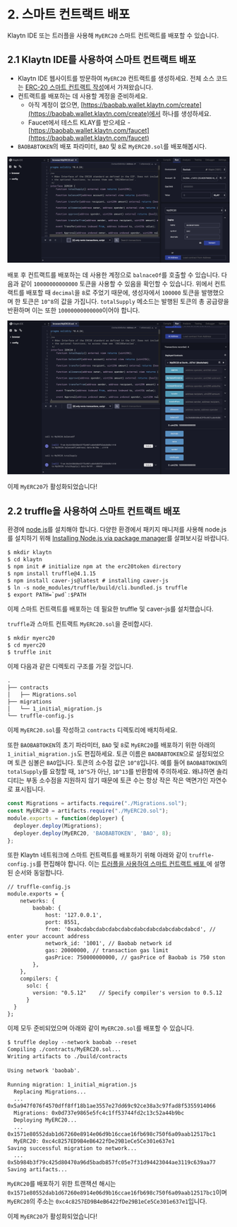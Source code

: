 # 2. 스마트 컨트랙트 배포 <a id="2-deploying-smart-contract"></a>

Klaytn IDE 또는 트러플을 사용해 `MyERC20` 스마트 컨트랙트를 배포할 수 있습니다.

## 2.1 Klaytn IDE를 사용하여 스마트 컨트랙트 배포 <a id="2-1-deploying-smart-contract-using-klaytn-ide"></a>

* Klaytn IDE 웹사이트를 방문하여 `MyERC20` 컨트랙트를 생성하세요. 전체 소스 코드는 [ERC-20 스마트 컨트랙트 작성](1-erc20.md)에서 가져왔습니다.
* 컨트랙트를 배포하는 데 사용할 계정을 준비하세요.
  * 아직 계정이 없으면, [https://baobab.wallet.klaytn.com/create](https://baobab.wallet.klaytn.com/create)에서 하나를 생성하세요.
  * Faucet에서 테스트 KLAY를 받으세요 - [https://baobab.wallet.klaytn.com/faucet](https://baobab.wallet.klaytn.com/faucet)
* `BAOBABTOKEN`의 배포 파라미터, `BAO` 및 `8`로 `MyERC20.sol`를 배포해봅시다.

![ERC20-1-배포](./images/erc20-1-deploy.png)

배포 후 컨트랙트를 배포하는 데 사용한 계정으로 `balnaceOf`를 호출할 수 있습니다. 다음과 같이 `10000000000000` 토큰을 사용할 수 있음을 확인할 수 있습니다. 위에서 컨트랙트를 배포할 때 `decimal`을 `8`로 주었기 때문에, 생성자에서 `100000` 토큰을 발행했으며 한 토큰은 `10^8`의 값을 가집니다. `totalSupply` 메소드는 발행된 토큰의 총 공급량을 반환하며 이는 또한 `10000000000000`이어야 합니다.

![ERC20-2-소유자-토큰](./images/erc20-2-owner_token.png)

이제 `MyERC20`가 활성화되었습니다!

## 2.2 truffle을 사용하여 스마트 컨트랙트 배포 <a id="2-2-deploying-smart-contract-using-truffle"></a>

환경에 [node.js](https://nodejs.org/)를 설치해야 합니다. 다양한 환경에서 패키지 매니저를 사용해 node.js를 설치하기 위해 [Installing Node.js via package manager](https://nodejs.org/en/download/package-manager/)를 살펴보시길 바랍니다.

```text
$ mkdir klaytn
$ cd klaytn
$ npm init # initialize npm at the erc20token directory
$ npm install truffle@4.1.15
$ npm install caver-js@latest # installing caver-js
$ ln -s node_modules/truffle/build/cli.bundled.js truffle
$ export PATH=`pwd`:$PATH
```

이제 스마트 컨트랙트를 배포하는 데 필요한 truffle 및 caver-js를 설치했습니다.

`truffle`과 스마트 컨트랙트 `MyERC20.sol`을 준비합시다.

```text
$ mkdir myerc20
$ cd myerc20
$ truffle init
```

이제 다음과 같은 디렉토리 구조를 가질 것입니다.

```text
.
├── contracts
│   ├── Migrations.sol
├── migrations
│   └── 1_initial_migration.js
└── truffle-config.js
```

이제 `MyERC20.sol`를 작성하고 `contracts` 디렉토리에 배치하세요.

또한 `BAOBABTOKEN`의 초기 파라미터, `BAO` 및 `8`로 `MyERC20`를 배포하기 위한 아래의 `1_initial_migration.js`도 편집하세요. 토큰 이름은 `BAOBABTOKEN`으로 설정되었으며 토큰 심볼은 `BAO`입니다. 토큰의 소수점 값은 `10^8`입니다. 예를 들어 `BAOBABTOKEN`의 `totalSupply`를 요청할 때, `10^5`가 아닌, `10^13`를 반환함에 주의하세요. 왜냐하면 솔리디티는 부동 소수점을 지원하지 않기 때문에 토큰 수는 항상 작은 작은 액면가인 자연수로 표시됩니다.

```javascript
const Migrations = artifacts.require("./Migrations.sol");
const MyERC20 = artifacts.require("./MyERC20.sol");
module.exports = function(deployer) {
  deployer.deploy(Migrations);
  deployer.deploy(MyERC20, 'BAOBABTOKEN', 'BAO', 8);
};
```

또한 Klaytn 네트워크에 스마트 컨트랙트를 배포하기 위해 아래와 같이 `truffle-config.js`를 편집해야 합니다. 이는 [트러플을 사용하여 스마트 컨트랙트 배포 ](../../../getting-started/quick-start/deploy-a-smart-contract.md#deploying-a-smart-contract-using-truffle)에 설명된 순서와 동일합니다.

```text
// truffle-config.js
module.exports = {
    networks: {
        baobab: {
            host: '127.0.0.1',
            port: 8551,
            from: '0xabcdabcdabcdabcdabcdabcdabcdabcdabcdabcd', // enter your account address
            network_id: '1001', // Baobab network id
            gas: 20000000, // transaction gas limit
            gasPrice: 750000000000, // gasPrice of Baobab is 750 ston
        },
    },
    compilers: {
      solc: {
        version: "0.5.12"    // Specify compiler's version to 0.5.12
      }
  }
};
```

이제 모두 준비되었으며 아래와 같이 `MyERC20.sol`를 배포할 수 있습니다.

```text
$ truffle deploy --network baobab --reset
Compiling ./contracts/MyERC20.sol...
Writing artifacts to ./build/contracts

Using network 'baobab'.

Running migration: 1_initial_migration.js
  Replacing Migrations...
  ... 0x5a947f076f4570dff8ff18b1ae3557e27dd69c92ce38a3c97fad8f5355914066
  Migrations: 0x0d737e9865e5fc4c1ff53744fd2c13c52a44b9bc
  Deploying MyERC20...
  ... 0x1571e80552dab1d67260e8914e06d9b16ccae16fb698c750f6a09aab12517bc1
  MyERC20: 0xc4c8257ED9B4eB6422fDe29B1eCe5Ce301e637e1
Saving successful migration to network...
  ... 0x5b984b3f79c425d80470a96d5badb857fc05e7f31d94423044ae3119c639aa77
Saving artifacts...
```

`MyERC20`를 배포하기 위한 트랜잭션 해시는 `0x1571e80552dab1d67260e8914e06d9b16ccae16fb698c750f6a09aab12517bc1`이며 `MyERC20`의 주소는 `0xc4c8257ED9B4eB6422fDe29B1eCe5Ce301e637e1`입니다.

이제 `MyERC20`가 활성화되었습니다!


